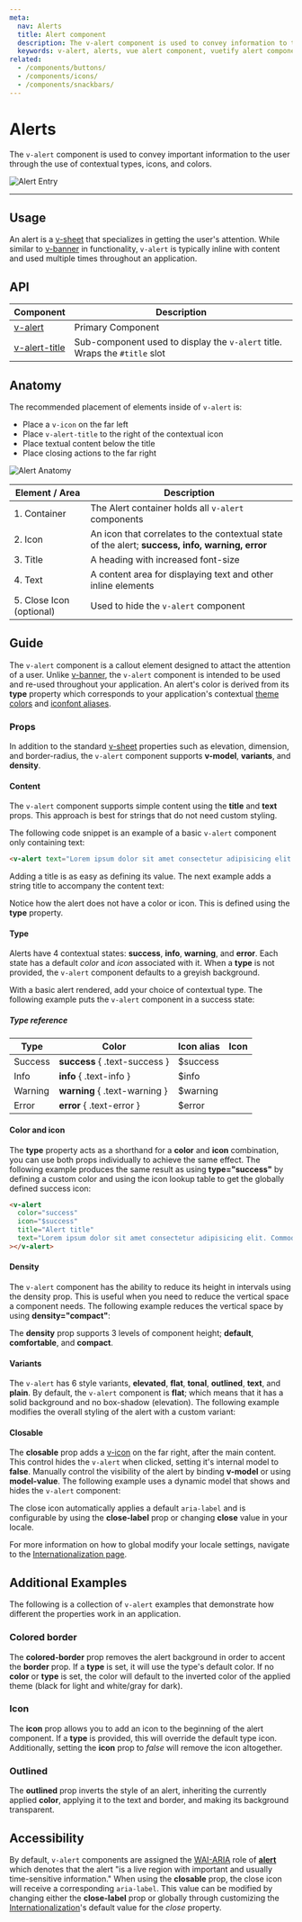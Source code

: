 ```yaml
---
meta:
  nav: Alerts
  title: Alert component
  description: The v-alert component is used to convey information to the user. Designed to stand out, the alerts come in four contextual styles.
  keywords: v-alert, alerts, vue alert component, vuetify alert component
related:
  - /components/buttons/
  - /components/icons/
  - /components/snackbars/
---
```


# Alerts

The `v-alert` component is used to convey important information to the user through the use of contextual types, icons, and colors.

![Alert Entry](https://cdn.vuetifyjs.com/docs/images/components-temp/v-alert/v-alert-entry.png)

----

## Usage

An alert is a [v-sheet](/components/sheets/) that specializes in getting the user's attention. While similar to [v-banner](/components/banners/) in functionality, `v-alert` is typically inline with content and used multiple times throughout an application.

<usage name="v-alert" />

<entry />

## API

| Component | Description |
| - | - |
| [v-alert](/api/v-alert/) | Primary Component |
| [v-alert-title](/api/v-alert-title/) | Sub-component used to display the `v-alert` title. Wraps the `#title` slot |

## Anatomy

The recommended placement of elements inside of `v-alert` is:

* Place a `v-icon` on the far left
* Place `v-alert-title` to the right of the contextual icon
* Place textual content below the title
* Place closing actions to the far right

![Alert Anatomy](https://cdn.vuetifyjs.com/docs/images/components-temp/v-alert/v-alert-anatomy.png)

| Element / Area | Description |
| - | - |
| 1. Container | The Alert container holds all `v-alert` components |
| 2. Icon | An icon that correlates to the contextual state of the alert; **success, info, warning, error** |
| 3. Title | A heading with increased font-size |
| 4. Text | A content area for displaying text and other inline elements |
| 5. Close Icon (optional) | Used to hide the `v-alert` component |

<api-inline hide-links />

## Guide

The `v-alert` component is a callout element designed to attact the attention of a user. Unlike [v-banner](/components/banners/), the `v-alert` component is intended to be used and re-used throughout your application. An alert's color is derived from its **type** property which corresponds to your application's contextual [theme colors](/features/theme/#custom-theme-colors) and [iconfont aliases](/features/icon-fonts/#creating-a-custom-icon-set).

### Props

In addition to the standard [v-sheet](/components/sheets/) properties such as elevation, dimension, and border-radius, the `v-alert` component supports **v-model**, **variants**, and **density**.

#### Content

The `v-alert` component supports simple content using the **title** and **text** props. This approach is best for strings that do not need custom styling.

The following code snippet is an example of a basic `v-alert` component only containing text:

```html
<v-alert text="Lorem ipsum dolor sit amet consectetur adipisicing elit. Commodi, ratione debitis quis est labore voluptatibus..."></v-alert>
```

Adding a title is as easy as defining its value. The next example adds a string title to accompany the content text:

<example file="v-alert/prop-content" />

Notice how the alert does not have a color or icon. This is defined using the **type** property.

#### Type

Alerts have 4 contextual states: **success**, **info**, **warning**, and **error**. Each state has a default _color_ and _icon_ associated with it. When a **type** is not provided, the `v-alert` component defaults to a greyish background.

With a basic alert rendered, add your choice of contextual type. The following example puts the `v-alert` component in a success state:

<example file="v-alert/prop-type" />

##### Type reference

| Type | Color | Icon alias | Icon |
| - | - | - | :---: |
| Success | **success** { .text-success } | $success | <v-icon icon="$success" /> |
| Info | **info** { .text-info } | $info | <v-icon icon="$info" /> |
| Warning | **warning** { .text-warning } | $warning | <v-icon icon="$warning" /> |
| Error | **error** { .text-error } | $error | <v-icon icon="$error" /> |

#### Color and icon

The **type** property acts as a shorthand for a **color** and **icon** combination, you can use both props individually to achieve the same effect. The following example produces the same result as using **type="success"** by defining a custom color and using the icon lookup table to get the globally defined success icon:

```html
<v-alert
  color="success"
  icon="$success"
  title="Alert title"
  text="Lorem ipsum dolor sit amet consectetur adipisicing elit. Commodi, ratione debitis quis est labore voluptatibus..."
></v-alert>
```

#### Density

The `v-alert` component has the ability to reduce its height in intervals using the density prop. This is useful when you need to reduce the vertical space a component needs. The following example reduces the vertical space by using **density="compact"**:

<example file="v-alert/prop-density" />

The **density** prop supports 3 levels of component height; **default**, **comfortable**, and **compact**.

#### Variants

The `v-alert` has 6 style variants, **elevated**, **flat**, **tonal**, **outlined**, **text**, and **plain**. By default, the `v-alert` component is **flat**; which means that it has a solid background and no box-shadow (elevation). The following example modifies the overall styling of the alert with a custom variant:

<example file="v-alert/prop-variant" />

#### Closable

The **closable** prop adds a [v-icon](/components/icons) on the far right, after the main content. This control hides the `v-alert` when clicked, setting it's internal model to **false**. Manually control the visibility of the alert by binding **v-model** or using **model-value**. The following example uses a dynamic model that shows and hides the `v-alert` component:

<example file="v-alert/prop-closable" />

The close icon automatically applies a default `aria-label` and is configurable by using the **close-label** prop or changing **close** value in your locale.

<alert type="info">

  For more information on how to global modify your locale settings, navigate to the [Internationalization page](/features/internationalization).

</alert>

## Additional Examples

The following is a collection of `v-alert` examples that demonstrate how different the properties work in an application.

### Colored border

The **colored-border** prop removes the alert background in order to accent the **border** prop. If a **type** is set, it will use the type's default color. If no **color** or **type** is set, the color will default to the inverted color of the applied theme (black for light and white/gray for dark).

<example file="v-alert/prop-colored-border" />

### Icon

The **icon** prop allows you to add an icon to the beginning of the alert component. If a **type** is provided, this will override the default type icon. Additionally, setting the **icon** prop to _false_ will remove the icon altogether.

<example file="v-alert/prop-icon" />

### Outlined

The **outlined** prop inverts the style of an alert, inheriting the currently applied **color**, applying it to the text and border, and making its background transparent.

<example file="v-alert/prop-outlined" />

## Accessibility

By default, `v-alert` components are assigned the [WAI-ARIA](https://www.w3.org/WAI/standards-guidelines/aria/) role of [**alert**](https://www.w3.org/TR/wai-aria/#alert) which denotes that the alert \"is a live region with important and usually time-sensitive information.\" When using the **closable** prop, the close icon will receive a corresponding `aria-label`. This value can be modified by changing either the **close-label** prop or globally through customizing the [Internationalization](/features/internationalization)'s default value for the _close_ property.
